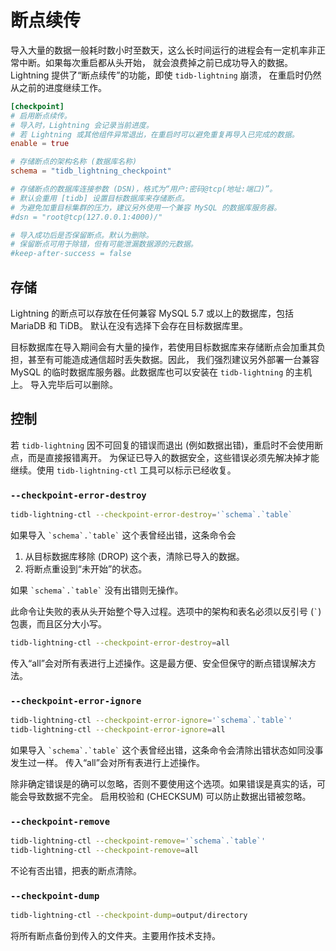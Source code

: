 断点续传
=======

导入大量的数据一般耗时数小时至数天，这么长时间运行的进程会有一定机率非正常中断。如果每次重启都从头开始，
就会浪费掉之前已成功导入的数据。Lightning 提供了“断点续传”的功能，即使 `tidb-lightning` 崩溃，
在重启时仍然从之前的进度继续工作。

```toml
[checkpoint]
# 启用断点续传。
# 导入时，Lightning 会记录当前进度。
# 若 Lightning 或其他组件异常退出，在重启时可以避免重复再导入已完成的数据。
enable = true

# 存储断点的架构名称 (数据库名称)
schema = "tidb_lightning_checkpoint"

# 存储断点的数据库连接参数 (DSN)，格式为“用户:密码@tcp(地址:端口)”。
# 默认会重用 [tidb] 设置目标数据库来存储断点。
# 为避免加重目标集群的压力，建议另外使用一个兼容 MySQL 的数据库服务器。
#dsn = "root@tcp(127.0.0.1:4000)/"

# 导入成功后是否保留断点。默认为删除。
# 保留断点可用于除错，但有可能泄漏数据源的元数据。
#keep-after-success = false
```

存储
----

Lightning 的断点可以存放在任何兼容 MySQL 5.7 或以上的数据库，包括 MariaDB 和 TiDB。
默认在没有选择下会存在目标数据库里。

目标数据库在导入期间会有大量的操作，若使用目标数据库来存储断点会加重其负担，甚至有可能造成通信超时丢失数据。因此，
我们强烈建议另外部署一台兼容 MySQL 的临时数据库服务器。此数据库也可以安装在 `tidb-lightning` 的主机上。
导入完毕后可以删除。

控制
----

若 `tidb-lightning` 因不可回复的错误而退出 (例如数据出错)，重启时不会使用断点，而是直接报错离开。
为保证已导入的数据安全，这些错误必须先解决掉才能继续。使用 `tidb-lightning-ctl` 工具可以标示已经收复。

### `--checkpoint-error-destroy`

```sh
tidb-lightning-ctl --checkpoint-error-destroy='`schema`.`table`
```

如果导入 `` `schema`.`table` `` 这个表曾经出错，这条命令会

1. 从目标数据库移除 (DROP) 这个表，清除已导入的数据。
2. 将断点重设到“未开始”的状态。

如果 `` `schema`.`table` `` 没有出错则无操作。

此命令让失败的表从头开始整个导入过程。选项中的架构和表名必须以反引号 (`` ` ``) 包裹，而且区分大小写。

```sh
tidb-lightning-ctl --checkpoint-error-destroy=all
```

传入“all”会对所有表进行上述操作。这是最方便、安全但保守的断点错误解决方法。

### `--checkpoint-error-ignore`

```sh
tidb-lightning-ctl --checkpoint-error-ignore='`schema`.`table`'
tidb-lightning-ctl --checkpoint-error-ignore=all
```

如果导入 `` `schema`.`table` `` 这个表曾经出错，这条命令会清除出错状态如同没事发生过一样。
传入“all”会对所有表进行上述操作。

除非确定错误是的确可以忽略，否则不要使用这个选项。如果错误是真实的话，可能会导致数据不完全。
启用校验和 (CHECKSUM) 可以防止数据出错被忽略。

### `--checkpoint-remove`

```sh
tidb-lightning-ctl --checkpoint-remove='`schema`.`table`'
tidb-lightning-ctl --checkpoint-remove=all
```

不论有否出错，把表的断点清除。

### `--checkpoint-dump`

```sh
tidb-lightning-ctl --checkpoint-dump=output/directory
```

将所有断点备份到传入的文件夹。主要用作技术支持。

